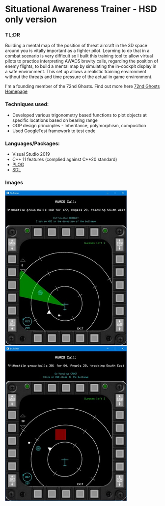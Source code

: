 # Situational Awareness Trainer - HSD only version

### TL;DR
Building a mental map of the position of threat aircraft in the 3D space around you is vitally important as a fighter pilot. Learning to do that in a combat scenario is very difficult so I built this training tool to allow virtual pilots to practice interpreting AWACS brevity calls, regarding the position of enemy flights, to build a mental map by simulating the in-cockpit display in a safe environment. This set up allows a realistic training environment without the threats and time pressure of the actual in game environment.

I'm a founding member of the 72nd Ghosts. Find out more here [72nd Ghosts Homepage](http://72-ghosts.com/)

### Techniques used:
- Developed various trigonometry based functions to plot objects at specific locations based on bearing range 
- OOP design princinples - Inheritance, polymorphism, composition
- Used GoogleTest framework to test code

### Languages/Packages:
- Visual Studio 2019
- C++ 11 features (complied against C++20 standard)
- [PLOG](https://github.com/SergiusTheBest/plog)
- [SDL](https://www.libsdl.org/)

### Images
![Start Screen](SA_Trainer1.jpg)
![Incorrect Guess](SA_Trainer2.jpg)
